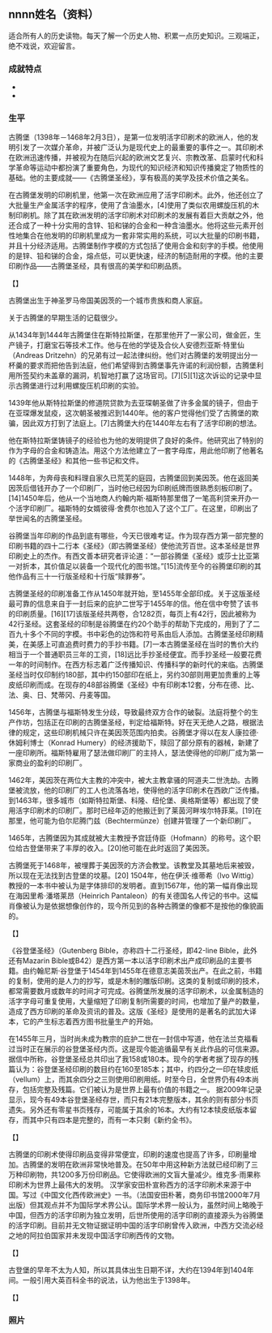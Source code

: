 ## nnnn姓名（资料）

适合所有人的历史读物。每天了解一个历史人物、积累一点历史知识。三观端正，绝不戏说，欢迎留言。  

### 成就特点

- ​
- ​


### 生平

古腾堡（1398年－1468年2月3日），是第一位发明活字印刷术的欧洲人，他的发明引发了一次媒介革命，并被广泛认为是现代史上的最重要的事件之一。其印刷术在欧洲迅速传播，并被视为在随后兴起的欧洲文艺复兴、宗教改革、启蒙时代和科学革命等运动中都扮演了重要角色，为现代的知识经济和知识传播奠定了物质性的基础。他的主要成就——《古腾堡圣经》，享有极高的美学及技术价值之美名。

在古腾堡发明的印刷机里，他第一次在欧洲应用了活字印刷术。此外，他还创立了大批量生产金属活字的程序，使用了含油墨水，[4]使用了类似农用螺旋压机的木制印刷机。除了其在欧洲发明的活字印刷术对印刷术的发展有着巨大贡献之外，他还合成了一种十分实用的含锌、铅和锑的合金和一种含油墨水。他将这些元素开创性地集合在他发明的印刷机里成为一套非常实用的系统，可以大批量的印刷书籍，并且十分经济适用。古腾堡制作字模的方式包括了使用合金和刻字的手模。他使用的是锌、铅和锑的合金，熔点低，可以更快速，经济的制造耐用的字模。他的主要印刷作品——古腾堡圣经，具有很高的美学和印刷品质。

【】

古腾堡出生于神圣罗马帝国美因茨的一个城市贵族和商人家庭。

关于古腾堡的早期生活的记载很少。

从1434年到1444年古腾堡住在斯特拉斯堡，在那里他开了一家公司，做金匠，生产镜子，打磨宝石等技术工作。他与在他的学徒及合伙人安德烈亚斯·特里仙（Andreas Dritzehn）的兄弟有过一起法律纠纷。他们对古腾堡的发明提出分一杯羹的要求而把他告到法庭，他们希望得到古腾堡事先许诺的利润份额，古腾堡利用所签契约未盖章的漏洞，机智地打赢了这场官司。[7][5][1]这次诉讼的记录中显示古腾堡进行过利用螺旋压机印刷的实验。

1439年他从斯特拉斯堡的修道院贷款为去亚琛朝圣做了许多金属的镜子，但由于在亚琛爆发鼠疫，这次朝圣被推迟到1440年。他的客户觉得他们受了古腾堡的欺骗，因此双方打到了法庭上。[7]古腾堡大约在1440年左右有了活字印刷的想法。

他在斯特拉斯堡铸镜子的经验也为他的发明提供了良好的条件。他研究出了特别的作为字母的合金和铸造法。用这个方法他建立了一套字母库，用此他印刷了他著名的《古腾堡圣经》和其他一些书记和文件。

1448年，为奔母丧和料理自家久已荒芜的庭园，古腾堡回到美因茨。他在返回美因茨后借钱开办了一个印刷厂，当时他已经因为印刷纸牌而很熟悉刻板印刷了。[14]1450年后，他从一个当地商人约翰内斯·福斯特那里借了一笔高利贷来开办一个活字印刷厂。福斯特的女婿彼得·舍费尔也加入了这个工厂。在这里，印刷出了举世闻名的古腾堡圣经。

谷腾堡当年印刷的作品到底有哪些，今天已很难考证。作为现存西方第一部完整的印刷书籍的四十二行本《圣经》（即古腾堡圣经）使他流芳百世。这本圣经是世界印刷史上的杰作。有西文善本研究者评论道：“一部谷腾堡《圣经》或莎士比亚第一对折本，其价值足以装备一个现代化的图书馆。”[15]流传至今的谷腾堡印刷的其他作品有三十一行版圣经和十行版“赎罪券”。

古腾堡圣经的印刷准备工作从1450年就开始，至1455年全部印成。关于这版圣经最可靠的信息来自于一封后来的庇护二世写于1455年的信。他在信中夸赞了该书的印刷质量。[16][17]该版圣经共两卷，合1282页，每页上有42行，因此被称为42行圣经。这套圣经的印制是谷腾堡在约20个助手的帮助下完成的，用到了了二百九十多个不同的字模。书中彩色的边饰和符号系由后人添加。古腾堡圣经印刷精美，在美感上可直追费时费力的手抄书籍。[7]一本古腾堡圣经在当时的售价大约相当于一个普通职员三年的工资，[18]远比手抄圣经便宜。而手抄圣经一般要花费一年的时间制作。在西方标志着广泛传播知识、传播科学的新时代的来临。古腾堡圣经当时仅印制约180部，其中约150部印在纸上，另约30部则用更加贵重的上等皮纸印刷而成。在现存的48部谷腾堡《圣经》中有印刷本12套，分布在德、比、法、奥、日、梵蒂冈、丹麦等国。

1456年，古腾堡与福斯特发生分歧，导致最终双方合作的破裂。法庭将整个的生产作坊，包括正在印刷的古腾堡圣经，判定给福斯特。好在天无绝人之路，根据法律的规定，这些印刷机械只许在美因茨范围内拍卖。谷腾堡才得以在友人康拉德·休姆利博士（Konrad Humery）的经济援助下，赎回了部分原有的器械，新建了一座印刷所。福斯特雇用了瑟法做印刷厂的主持人，瑟法使得他的印刷厂成为第一家商业的盈利的印刷厂。

1462年，美因茨在两位大主教的冲突中，被大主教拿骚的阿道夫二世洗劫。古腾堡被流放，他的印刷厂的工人也流落各地，使得他的活字印刷术在西欧广泛传播。到1463年，很多城市（如斯特拉斯堡、科隆、纽伦堡、奥格斯堡等）都出现了使用活字印刷术的印刷厂。那时已经年迈的他搬迁到了莱茵河畔埃尔特菲莱。[19]在那里，他可能为伯尔尼腾门兹（Bechtermünze）创建并管理了一个新印刷厂。

1465年，古腾堡因为其成就被大主教授予宫廷侍臣（Hofmann）的称号。这个职位给古登堡带来了丰厚的收入。[20]他可能在此时返回了美因茨。

古腾堡死于1468年，被埋葬于美因茨的方济会教堂。该教堂及其墓地后来被毁，所以现在无法找到古登堡的坟墓。[20]
1504年，他在伊沃·维蒂希（lvo Wittig）教授的一本书中被认为是字体排印的发明者。直到1567年，他的第一幅肖像出现在海因里希·潘塔莱昂（Heinrich Pantaleon）的有关德国名人传记的书中。这幅肖像被认为是依据想像创作的，现今所见到的各种古腾堡的像都不是按他的像貌画的。



【】

《谷登堡圣经》（Gutenberg Bible，亦称四十二行圣经，即42-line Bible，此外还有Mazarin Bible或B42）是西方第一本以活字印刷术出产成印刷品的主要书籍。由约翰尼斯·谷登堡于1454年到1455年在德意志美茵茨出产。在此之前，书籍的复制，使用的是人力的抄写，或是木制的雕版印刷。这类的复制或印刷的技术，都常需要数月或数年的时间才可完成。谷腾堡所发展的活字印刷术，以金属制造的活字字母可重复使用，大量缩短了印刷复制所需要的时间，也增加了量产的数量，造成了西方印刷的革命及资讯的普及。这版《圣经》是使用的是著名的武加大译本，它的产生标志着西方图书批量生产的开始。

在1455年三月，当时尚未成为教宗的庇护二世在一封信中写道，他在法兰克福看过当时正在展示的谷登堡圣经内页。这是现今能追循最早有关此作品的可信来源。据信中所称，谷登堡圣经总共印出了我158或180本。现今的学者考据了现存的残篇认为：谷登堡圣经印刷的数目约在160至185本；其中，约四分之一印在犊皮纸（vellum）上，而其余四分之三则使用印刷用纸。时至今日，全世界仍有49本尚存，包括完整及残篇。它们被认为是世界上最有价值的书籍之一。
据2009年记录显示，现今有49本谷登堡圣经存世，而只有21本完整版本，其余的则有部分书页遗失。另外还有零星书页残存，可能属于其余的16本。大约有12本犊皮纸版本留存，而其中只有四本是完整的，而有一本只剩《新约全书》。

【】

古腾堡的印刷术使得印刷品变得非常便宜，印刷的速度也提高了许多，印刷量增加。古腾堡的发明在欧洲非常快地普及。在50年中用这种新方法就已经印刷了三万种印刷物，共1200多万份印刷品。它使得欧洲的文盲大量减少。维克多·雨果称印刷术为世界上最伟大的发明。
汉学家安田朴宣称西方的活字印刷术来源于中国。写过《中国文化西传欧洲史》一书。（法国安田朴著，商务印书馆2000年7月出版）但其观点并不为国际学术界公认。国际学术界一般认为，虽然时间上略晚于中国，但西方的活字印刷为独立发明，后世所使用的活字印刷的直接源头为谷腾堡的活字印刷。目前并无文物证据证明中国的活字印刷曾传入欧洲，中西方交流必经之地的阿拉伯国家并未发现中国活字印刷西传的文物。

【】

 古登堡的早年不太为人知，所以其具体出生日期不详，大约在1394年到1404年间。一般引用大英百科全书的说法，认为他出生于1398年。



【】

### 照片

